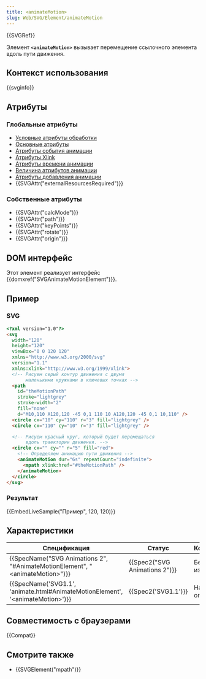 ```yaml
---
title: <animateMotion>
slug: Web/SVG/Element/animateMotion
---
```


{{SVGRef}}

Элемент **`<animateMotion>`** вызывает перемещение ссылочного элемента вдоль пути движения.

## Контекст использования

{{svginfo}}

## Атрибуты

### Глобальные атрибуты

- [Условные атрибуты обработки](/ru/docs/SVG/Attribute#Conditional_processing_attributes)
- [Основные атрибуты](/ru/docs/SVG/Attribute#Core_attributes)
- [Атрибуты события анимации](/ru/docs/SVG/Attribute#Animation_event_attributes)
- [Атрибуты Xlink](/ru/docs/SVG/Attribute#XLink_attributes)
- [Атрибуты времени анимации](/ru/docs/SVG/Attribute#Animation_timing_attributes)
- [Величина атрибутов анимации](/ru/docs/SVG/Attribute#Animation_value_attributes)
- [Атрибуты добавления анимации](/ru/docs/SVG/Attribute#Animation_addition_attributes)
- {{SVGAttr("externalResourcesRequired")}}

### Собственные атрибуты

- {{SVGAttr("calcMode")}}
- {{SVGAttr("path")}}
- {{SVGAttr("keyPoints")}}
- {{SVGAttr("rotate")}}
- {{SVGAttr("origin")}}

## DOM интерфейс

Этот элемент реализует интерфейс {{domxref("SVGAnimateMotionElement")}}.

## Пример

### SVG

```html
<?xml version="1.0"?>
<svg
  width="120"
  height="120"
  viewBox="0 0 120 120"
  xmlns="http://www.w3.org/2000/svg"
  version="1.1"
  xmlns:xlink="http://www.w3.org/1999/xlink">
  <!-- Рисуем серый контур движения с двумя
       маленькими кружками в ключевых точках -->
  <path
    id="theMotionPath"
    stroke="lightgrey"
    stroke-width="2"
    fill="none"
    d="M10,110 A120,120 -45 0,1 110 10 A120,120 -45 0,1 10,110" />
  <circle cx="10" cy="110" r="3" fill="lightgrey" />
  <circle cx="110" cy="10" r="3" fill="lightgrey" />

  <!-- Рисуем красный круг, который будет перемещаться
       вдоль траектории движения. -->
  <circle cx="" cy="" r="5" fill="red">
    <!-- Определяем анимацию пути движения -->
    <animateMotion dur="6s" repeatCount="indefinite">
      <mpath xlink:href="#theMotionPath" />
    </animateMotion>
  </circle>
</svg>
```

### Результат

{{EmbedLiveSample("Пример", 120, 120)}}

## Характеристики

| Спецификация                                                                         | Статус                        | Комментарий           |
| ------------------------------------------------------------------------------------ | ----------------------------- | --------------------- |
| {{SpecName("SVG Animations 2", "#AnimateMotionElement", "&lt;animateMotion&gt;")}}   | {{Spec2("SVG Animations 2")}} | Без изменений         |
| {{SpecName('SVG1.1', 'animate.html#AnimateMotionElement', '&lt;animateMotion&gt;')}} | {{Spec2('SVG1.1')}}           | Начальное определение |

## Совместимость с браузерами

{{Compat}}

## Смотрите также

- {{SVGElement("mpath")}}
